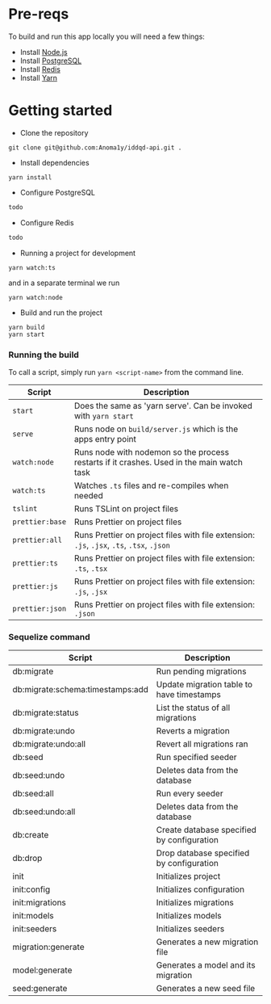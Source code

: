 # Pre-reqs
To build and run this app locally you will need a few things:
- Install [Node.js](https://nodejs.org/en/)
- Install [PostgreSQL](https://www.postgresql.org/)
- Install [Redis](https://redis.io/)
- Install [Yarn](https://yarnpkg.com/en/)

# Getting started
- Clone the repository
```
git clone git@github.com:Anoma1y/iddqd-api.git .
```
- Install dependencies
```
yarn install
```
- Configure PostgreSQL
```bash
todo
```
- Configure Redis
```bash
todo
```
- Running a project for development
```
yarn watch:ts
```
and in a separate terminal we run
```
yarn watch:node
```
- Build and run the project
```
yarn build
yarn start
```

### Running the build
To call a script, simply run `yarn <script-name>` from the command line.

| Script | Description |
| ------------------------- | ------------------------------------------------------------------------------------------------- |
| `start`                   | Does the same as 'yarn serve'. Can be invoked with `yarn start`                                 |
| `serve`                   | Runs node on `build/server.js` which is the apps entry point                                       |
| `watch:node`              | Runs node with nodemon so the process restarts if it crashes. Used in the main watch task         |
| `watch:ts`                | Watches `.ts` files and re-compiles when needed               |
| `tslint`                  | Runs TSLint on project files                                                                      |
| `prettier:base`  | Runs Prettier on project files|
| `prettier:all`  | Runs Prettier on project files with file extension: `.js`, `.jsx`, `.ts`, `.tsx`, `.json` |
| `prettier:ts`  | Runs Prettier on project files with file extension: `.ts`, `.tsx` |
| `prettier:js`  | Runs Prettier on project files with file extension: `.js`, `.jsx` |
| `prettier:json` | Runs Prettier on project files with file extension: `.json` |

### Sequelize command

| Script | Description |
| ------------------------- | ------------------------------------------------------------------------------------------------- |
| db:migrate                       | Run pending migrations|
| db:migrate:schema:timestamps:add | Update migration table to have timestamps|
| db:migrate:status                | List the status of all migrations|
| db:migrate:undo                  | Reverts a migration|
| db:migrate:undo:all              | Revert all migrations ran|
| db:seed                          | Run specified seeder|
| db:seed:undo                     | Deletes data from the database|
| db:seed:all                      | Run every seeder|
| db:seed:undo:all                 | Deletes data from the database|
| db:create                        | Create database specified by configuration|
| db:drop                          | Drop database specified by configuration|
| init                             | Initializes project|
| init:config                      | Initializes configuration|
| init:migrations                  | Initializes migrations|
| init:models                      | Initializes models|
| init:seeders                     | Initializes seeders|
| migration:generate               | Generates a new migration file|
| model:generate                   | Generates a model and its migration|
| seed:generate                    | Generates a new seed file          |
